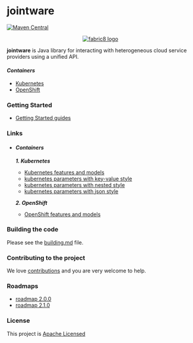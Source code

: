 jointware
=======

[![Maven Central](https://maven-badges.herokuapp.com/maven-central/io.fabric8/fabric8-project/badge.svg?style=flat-square)](https://maven-badges.herokuapp.com/maven-central/io.fabric8/fabric8-project/)

<p align="center">
  <a href="https://github.com/isdream/jointware">
  	<img src="https://avatars1.githubusercontent.com/u/19262176?s=200&v=4" alt="fabric8 logo"/>
  </a>
</p>

<b>jointware</b> is Java library for interacting with heterogeneous cloud service providers using a unified API.

#### **_Containers_**

* <a href="http://kubernetes.io/">Kubernetes</a>
* <a href="https://www.openshift.com/">OpenShift</a>



### Getting Started

* [Getting Started guides](get-started.md)


### Links

- #### **_Containers_**

  **_1. Kubernetes_**
  
    * [Kubernetes features and models](docs/containers/kubernetes/kind-model.md) 
    * [kubernetes parameters with key-value style](docs/containers/kubernetes/model-parameters-kv.md)
    * [kubernetes parameters with nested style](docs/containers/kubernetes/model-parameters-nested.md)
    * [kubernetes parameters with json style](docs/containers/kubernetes/model-parameters-json.md)
  
  **_2. OpenShift_**
  
    * [OpenShift features and models](docs/containers/openshift/kind-model.md) 
  
### Building the code

Please see the [building.md](docs/building.md) file.

### Contributing to the project

We love [contributions](docs/contributing.md) and you are very welcome to help.

### Roadmaps

* [roadmap 2.0.0](docs/roadmaps/roadmap-2.0.0.md)
* [roadmap 2.1.0](docs/roadmaps/roadmap-2.1.0.md)


### License

This project is [Apache Licensed](license.txt)

